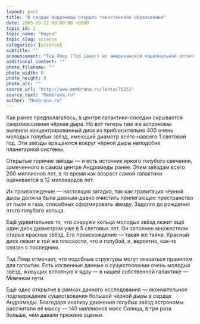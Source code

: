 ```yaml
---
layout: post
title: "В сердце Андромеды открыто таинственное образование"
date: 2005-09-22 00:00:00 +0000
topic_id: 2
topic_name: "Наука"
topic_slug: science
categories: [science]
subtitle: ""
announcement: "Тод Лоер (Tod Lauer) из американской национальной оптической обсерватории (National Optical Astronomy Observatory) и его коллеги-астрономы, проводившие наблюдения при помощи орбитального телескопа Hubble, обнаружили в центре галактики Андромеды структуру, происхождение которой объяснить не могут."
additional_content: ""
photo_filename: ""
photo_width: 0
photo_height: 0
photo_alt: ""
source_url: "http://www.membrana.ru/lenta/?5151"
source_text: "Membrana.ru"
author: "Membrana.ru"
---
```

Как ранее предполагалось, в центре галактики-соседки скрывается сверхмассивная чёрная дыра. Но вот теперь там же астрономы выявили концентрированный диск из приблизительно 400 очень молодых голубых звёзд, имеющий диаметр всего-навсего 1 световой год. Эти звёзды вращаются вокруг чёрной дыры наподобие планетарной системы.

Открытые горячие звёзды — и есть источник яркого голубого свечения, замеченного в самом центре Андромеды ранее. Этим звёздам всего 200 миллионов лет, в то время как возраст самой галактики оценивается в 12 миллиардов лет.

Их происхождение — настоящая загадка, так как гравитация чёрной дыры должна была давным-давно очистить прилегающее пространство от пыли и газа, способных сформировать звезду. Задолго до рождения этого голубого кольца.

Ещё удивительнее то, что снаружи кольца молодых звёзд лежит ещё один диск диаметром уже в 5 световых лет. Он заполнен множеством старых красных звёзд. Его происхождение — такая же тайна. Красный диск лежит в той же плоскости, что и голубой, и, вероятно, как-то связан с последним.

Тод Лоер отмечает, что подобные структуры могут оказаться правилом для галактик. Есть косвенные данные о существовании очень молодых звёзд, живущих вплотную к ядру — в нашей собственной галактике — Млечном пути.

Ещё одно открытие в рамках данного исследования — окончательное подтверждение существования большой чёрной дыры в сердце Андромеды. Благодаря анализу движения голубых звёзд астрономы рассчитали её массу — 140 миллионов масс Солнца, в три раза больше, чем давали прежние оценки.
